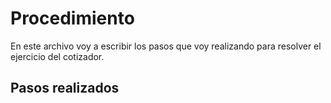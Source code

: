 Procedimiento
===========================
En este archivo voy a escribir los pasos que voy realizando para resolver el ejercicio del cotizador.

## Pasos realizados
